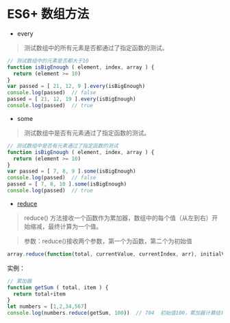 # ES6+ 数组方法

- every
> 测试数组中的所有元素是否都通过了指定函数的测试。
```javascript
// 测试数组中的元素是否都大于10
function isBigEnough ( element, index, array ) {
  return (element >= 10)
}
var passed = [ 21, 12, 9 ].every(isBigEnough)  
console.log(passed)  // false
passed = [ 21, 12, 19 ].every(isBigEnough)
console.log(passed)  // true
```

- some
> 测试数组中是否有元素通过了指定函数的测试。
```javascript
// 测试数组中是否有元素通过了指定函数的测试
function isBigEnough ( element, index, array ) {
  return (element >= 10)
}
var passed = [ 7, 8, 9 ].some(isBigEnough)
console.log(passed)  // false
passed = [ 7, 8, 10 ].some(isBigEnough)
console.log(passed)  // true
```

- [reduce](https://www.jianshu.com/p/e375ba1cfc47)
> reduce() 方法接收一个函数作为累加器，数组中的每个值（从左到右）开始缩减，最终计算为一个值。

> 参数：reduce()接收两个参数，第一个为函数，第二个为初始值
```javascript
array.reduce(function(total, currentValue, currentIndex, arr), initialValue)
```
实例：
```javascript
// 累加器
function getSum ( total, item ) {
  return total+item
}
let numbers = [1,2,34,567]
console.log(numbers.reduce(getSum, 100))  // 704  初始值100，累加器计算结果为604，相加即为704
```